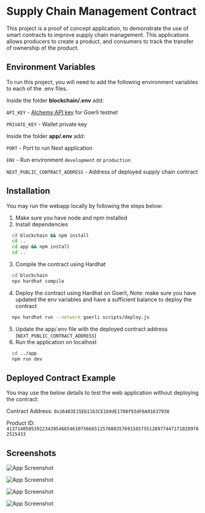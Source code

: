 
# Supply Chain Management Contract

This project is a proof of concept application, to demonstrate the use of smart contracts to improve supply chain management. 
This applications allows producers to create a product, and consumers to track the transfer of ownership of the product.


## Environment Variables

To run this project, you will need to add the following environment variables to each of the .env files. 

Inside the folder **blockchain/.env** add: 

`API_KEY` - [Alchemy API key](https://www.alchemy.com/) for Goerli testnet

`PRIVATE_KEY` - Wallet private key 

Inside the folder **app/.env** add: 

`PORT` - Port to run Next application

`ENV` - Run environment `development` or `production`

`NEXT_PUBLIC_CONTRACT_ADDRESS` - Address of deployed supply chain contract


## Installation

You may run the webapp locally by following the steps below:

1. Make sure you have node and npm installed
2. Install dependencies
```bash
  cd blockchain && npm install
  cd ..
  cd app && npm install
  cd ..
```
3. Compile the contract using Hardhat
```bash
  cd blockchain
  npx hardhat compile
```
4. Deploy the contract using Hardhat on Goerli, Note: make sure you have updated the env variables and have a sufficient balance to deploy the contract
```bash
  npx hardhat run --network goerli scripts/deploy.js 
```
5. Update the app/.env file with the deployed contract address (`NEXT_PUBLIC_CONTRACT_ADDRESS`)
6. Run the application on localhost
```bash
  cd ../app
  npm run dev
```
    
## Deployed Contract Example

You may use the below details to test the web application without deploying the contract:

Contract Address: `0x26403E15Eb1163CE1b9dE1780f93dF6A91637938`

Product ID: `41371405053922343954665461075666512576083576915857551289774471718289762515433`

## Screenshots

![App Screenshot](https://iili.io/HxSs9rx.png)

![App Screenshot](https://iili.io/HxSibLu.png)

![App Screenshot](https://iili.io/HxSipqb.png)

![App Screenshot](https://iili.io/HxSiy1j.png)

